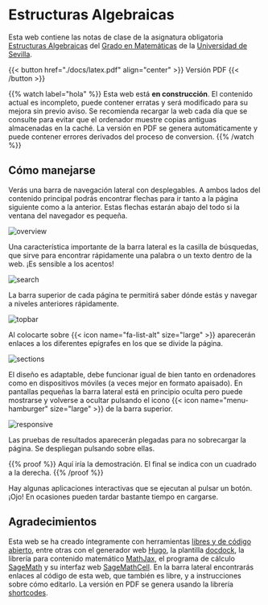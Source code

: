 # Estructuras Algebraicas

Esta web contiene las notas de clase de la asignatura obligatoria [Estructuras Algebraicas](http://www.us.es/estudios/grados/plan_171/asignatura_1710020/proyecto_986369) del [Grado en Matemáticas](http://www.us.es/estudios/grados/plan_171) de la [Universidad de Sevilla](http://www.us.es).

{{< button href="./docs/latex.pdf" align="center" >}} Versión PDF {{< /button >}}<br>

{{% watch label="hola" %}}
Esta web está **en construcción**. El contenido actual es incompleto, puede contener erratas y será modificado para su mejora sin previo aviso. Se recomienda recargar la web cada día que se consulte para evitar que el ordenador muestre copias antiguas almacenadas en la caché. La versión en PDF se genera automáticamente y puede contener errores derivados del proceso de conversion. 
{{% /watch %}}


## Cómo manejarse

Verás una barra de navegación lateral con desplegables. A ambos lados del contenido principal podrás encontrar flechas para ir tanto a la página siguiente como a la anterior. Estas flechas estarán abajo del todo si la ventana del navegador es pequeña.

![overview](./images/overview.png)

Una característica importante de la barra lateral es la casilla de búsquedas, que sirve para encontrar rápidamente una palabra o un texto dentro de la web. ¡Es sensible a los acentos!

![search](./images/search.png)

La barra superior de cada página te permitirá saber dónde estás y navegar a niveles anteriores rápidamente.

![topbar](./images/topbar.png)

Al colocarte sobre {{< icon name="fa-list-alt" size="large" >}} aparecerán enlaces a los diferentes epígrafes en los que se divide la página.

![sections](./images/sections.png)

El diseño es adaptable, debe funcionar igual de bien tanto en ordenadores como en dispositivos móviles (a veces mejor en formato apaisado). En pantallas pequeñas la barra lateral está en principio oculta pero puede mostrarse y volverse a ocultar pulsando el icono {{< icon name="menu-hamburger" size="large" >}} de la barra superior.

![responsive](./images/responsive.png)

Las pruebas de resultados aparecerán plegadas para no sobrecargar la página. Se despliegan pulsando sobre ellas.

{{% proof %}}
Aquí iría la demostración. El final se indica con un cuadrado a la derecha.
{{% /proof %}}

Hay algunas aplicaciones interactivas que se ejecutan al pulsar un botón. ¡Ojo! En ocasiones pueden tardar bastante tiempo en cargarse.

<div class="sage">
 <script type="text/x-sage">
@interact
def _(n=slider(3,100, step_size=1, default = 5, label="n=")):
    lattice1 = []
    lattice2 = [[1,1], [1,-1], [-1,1], [-1,-1]]
    lattice3 = []
    for x in [-n .. n]:
        for y in [-n .. n]:
            if is_prime(x^2+y^2) and (x^2+y^2).mod(4) == 1:
                lattice1 = lattice1 + [[x,y]]
    for z in list(primes(3,n+1)):
        lattice3 = lattice3 + [[z,0], [-z,0]]
    lattice1_plot = point(lattice1, rgbcolor='green', size=400/n)
    lattice2_plot = point(lattice2, rgbcolor='red', size=800/n)
    lattice3_plot = point(lattice3, rgbcolor='blue', size=800/n)
    return show(lattice1_plot+lattice2_plot+lattice3_plot, aspect_ratio=1)
 </script>
</div>

## Agradecimientos

Esta web se ha creado íntegramente con herramientas [libres y de código abierto](https://es.wikipedia.org/wiki/Software_libre_y_de_c%C3%B3digo_abierto), entre otras con el generador web [Hugo](https://gohugo.io/), la plantilla [docdock](http://docdock.netlify.com/), la librería para contenido matemático [MathJax](https://www.mathjax.org/), el programa de cálculo [SageMath](http://www.sagemath.org/) y su interfaz web [SageMathCell](https://sagecell.sagemath.org/). En la barra lateral encontrarás enlaces al código de esta web, que también es libre, y a instrucciones sobre cómo editarlo. La versión en PDF se genera usando la librería [shortcodes](https://github.com/dmulholl/shortcodes).
